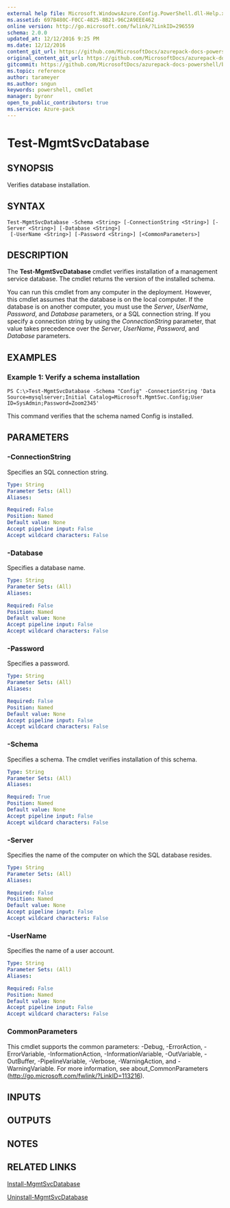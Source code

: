 ```yaml
---
external help file: Microsoft.WindowsAzure.Config.PowerShell.dll-Help.xml
ms.assetid: 697B480C-F0CC-4825-8B21-96C2A9EEE462
online version: http://go.microsoft.com/fwlink/?LinkID=296559
schema: 2.0.0
updated_at: 12/12/2016 9:25 PM
ms.date: 12/12/2016
content_git_url: https://github.com/MicrosoftDocs/azurepack-docs-powershell/blob/master/AzurePack-cmdlets/Configuration/v1.0/Test-MgmtSvcDatabase.md
original_content_git_url: https://github.com/MicrosoftDocs/azurepack-docs-powershell/blob/master/AzurePack-cmdlets/Configuration/v1.0/Test-MgmtSvcDatabase.md
gitcommit: https://github.com/MicrosoftDocs/azurepack-docs-powershell/blob/b83cde31c8e8df3140400b62cc6698cfc8f37a47/AzurePack-cmdlets/Configuration/v1.0/Test-MgmtSvcDatabase.md
ms.topic: reference
author: tarameyer
ms.author: sngun
keywords: powershell, cmdlet
manager: byronr
open_to_public_contributors: true
ms.service: Azure-pack
---
```


# Test-MgmtSvcDatabase

## SYNOPSIS
Verifies database installation.

## SYNTAX

```
Test-MgmtSvcDatabase -Schema <String> [-ConnectionString <String>] [-Server <String>] [-Database <String>]
 [-UserName <String>] [-Password <String>] [<CommonParameters>]
```

## DESCRIPTION
The **Test-MgmtSvcDatabase** cmdlet verifies installation of a management service database.
The cmdlet returns the version of the installed schema.

You can run this cmdlet from any computer in the deployment.
However, this cmdlet assumes that the database is on the local computer.
If the database is on another computer, you must use the *Server*, *UserName*, *Password*, and *Database* parameters, or a SQL connection string.
If you specify a connection string by using the *ConnectionString* parameter, that value takes precedence over the *Server*, *UserName*, *Password*, and *Database* parameters.

## EXAMPLES

### Example 1: Verify a schema installation
```
PS C:\>Test-MgmtSvcDatabase -Schema "Config" -ConnectionString 'Data Source=mysqlserver;Initial Catalog=Microsoft.MgmtSvc.Config;User ID=SysAdmin;Password=Zoom2345'
```

This command verifies that the schema named Config is installed.

## PARAMETERS

### -ConnectionString
Specifies an SQL connection string.

```yaml
Type: String
Parameter Sets: (All)
Aliases: 

Required: False
Position: Named
Default value: None
Accept pipeline input: False
Accept wildcard characters: False
```

### -Database
Specifies a database name.

```yaml
Type: String
Parameter Sets: (All)
Aliases: 

Required: False
Position: Named
Default value: None
Accept pipeline input: False
Accept wildcard characters: False
```

### -Password
Specifies a password.

```yaml
Type: String
Parameter Sets: (All)
Aliases: 

Required: False
Position: Named
Default value: None
Accept pipeline input: False
Accept wildcard characters: False
```

### -Schema
Specifies a schema.
The cmdlet verifies installation of this schema.

```yaml
Type: String
Parameter Sets: (All)
Aliases: 

Required: True
Position: Named
Default value: None
Accept pipeline input: False
Accept wildcard characters: False
```

### -Server
Specifies the name of the computer on which the SQL database resides.

```yaml
Type: String
Parameter Sets: (All)
Aliases: 

Required: False
Position: Named
Default value: None
Accept pipeline input: False
Accept wildcard characters: False
```

### -UserName
Specifies the name of a user account.

```yaml
Type: String
Parameter Sets: (All)
Aliases: 

Required: False
Position: Named
Default value: None
Accept pipeline input: False
Accept wildcard characters: False
```

### CommonParameters
This cmdlet supports the common parameters: -Debug, -ErrorAction, -ErrorVariable, -InformationAction, -InformationVariable, -OutVariable, -OutBuffer, -PipelineVariable, -Verbose, -WarningAction, and -WarningVariable. For more information, see about_CommonParameters (http://go.microsoft.com/fwlink/?LinkID=113216).

## INPUTS

## OUTPUTS

## NOTES

## RELATED LINKS

[Install-MgmtSvcDatabase](xref:Configuration/v1.0/Install-MgmtSvcDatabase.md)

[Uninstall-MgmtSvcDatabase](xref:Configuration/v1.0/Uninstall-MgmtSvcDatabase.md)


